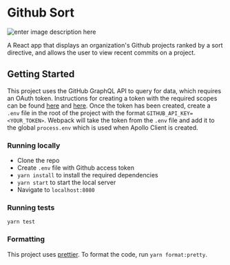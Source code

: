 # Github Sort
![enter image description here](https://i.ibb.co/Bn0pkkt/github-screenshot.png)

A React app that displays an organization's Github projects ranked by a sort directive, and allows the user to view recent commits on a project.

## Getting Started
This project uses the GitHub GraphQL API to query for data, which requires an OAuth token. Instructions for creating a token with the required scopes can be found [here](https://docs.github.com/en/free-pro-team@latest/graphql/guides/forming-calls-with-graphql#authenticating-with-graphql) and [here](https://docs.github.com/en/free-pro-team@latest/github/authenticating-to-github/creating-a-personal-access-token).
Once the token has been created, create a `.env` file in the root of the project with the format `GITHUB_API_KEY=<YOUR_TOKEN>`. Webpack will take the token from the  `.env` file and add it to the global `process.env` which is used when Apollo Client is created.


### Running locally
* Clone the repo
* Create `.env` file with Github access token
* `yarn install` to install the required dependencies
* `yarn start` to start the local server
* Navigate to `localhost:8080`

### Running tests
`yarn test`

### Formatting
This project uses [prettier](https://www.npmjs.com/package/prettier). To format the code, run `yarn format:pretty`.
